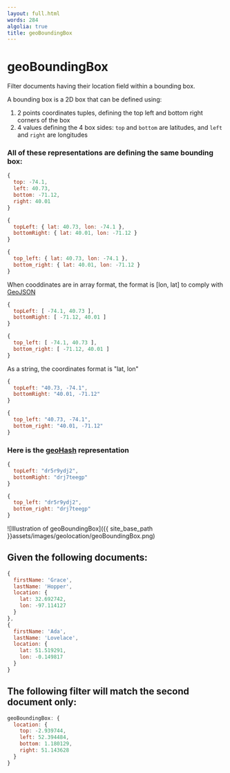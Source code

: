 ```yaml
---
layout: full.html
words: 284
algolia: true
title: geoBoundingBox
---
```


# geoBoundingBox

Filter documents having their location field within a bounding box.

A bounding box is a 2D box that can be defined using:

1. 2 points coordinates tuples, defining the top left and bottom right corners of the box
2. 4 values defining the 4 box sides: ```top``` and ```bottom``` are latitudes, and ```left``` and ```right``` are longitudes

### All of these representations are defining the same bounding box:

```javascript
{
  top: -74.1,
  left: 40.73,
  bottom: -71.12,
  right: 40.01
}
```

```javascript
{
  topLeft: { lat: 40.73, lon: -74.1 },
  bottomRight: { lat: 40.01, lon: -71.12 }
}
```

```javascript
{
  top_left: { lat: 40.73, lon: -74.1 },
  bottom_right: { lat: 40.01, lon: -71.12 }
}
```

<aside class="note">
When cooddinates are in array format, the format is [lon, lat] to comply with <a href="http://geojson.org/">GeoJSON</a>
</aside>

```javascript
{
  topLeft: [ -74.1, 40.73 ],
  bottomRight: [ -71.12, 40.01 ]
}
```

```javascript
{
  top_left: [ -74.1, 40.73 ],
  bottom_right: [ -71.12, 40.01 ]
}
```

<aside class="note">
As a string, the coordinates format is "lat, lon"
</aside>

```javascript
{
  topLeft: "40.73, -74.1",
  bottomRight: "40.01, -71.12"
}
```

```javascript
{
  top_left: "40.73, -74.1",
  bottom_right: "40.01, -71.12"
}
```

### Here is the [geoHash](https://en.wikipedia.org/wiki/Geohash) representation

```javascript
{
  topLeft: "dr5r9ydj2",
  bottomRight: "drj7teegp"
}
```

```javascript
{
  top_left: "dr5r9ydj2",
  bottom_right: "drj7teegp"
}
```

![Illustration of geoBoundingBox]({{ site_base_path }}assets/images/geolocation/geoBoundingBox.png)

## Given the following documents:

```javascript
{
  firstName: 'Grace',
  lastName: 'Hopper',
  location: {
    lat: 32.692742,
    lon: -97.114127
  }
},
{
  firstName: 'Ada',
  lastName: 'Lovelace',
  location: {
    lat: 51.519291,
    lon: -0.149817
  }
}
```

## The following filter will match the second document only:

```javascript
geoBoundingBox: {
  location: {
    top: -2.939744,
    left: 52.394484,
    bottom: 1.180129,
    right: 51.143628
  }
}
```

